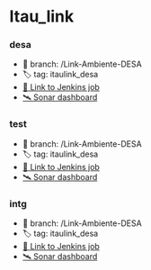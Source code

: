 # Itau_link

### desa 
- 🌿 branch: /Link-Ambiente-DESA
- 🏷️ tag: itaulink_desa
- [🔗 Link to Jenkins job](https://webi.certant.com/jenkins/job/Itaulink%20-%20DESA/)
- [🛰️ Sonar dashboard](http://sonarqube:9000/dashboard?id=com.itau.itaulink_desa%3Aitaulink_desa)

### test
- 🌿 branch: /Link-Ambiente-DESA
- 🏷️ tag: itaulink_desa
- [🔗 Link to Jenkins job](https://webi.certant.com/jenkins/job/Itaulink%20-%20DESA/)
- [🛰️ Sonar dashboard](http://sonarqube:9000/dashboard?id=com.itau.itaulink_desa%3Aitaulink_desa)

### intg
- 🌿 branch: /Link-Ambiente-DESA
- 🏷️ tag: itaulink_desa
- [🔗 Link to Jenkins job](https://webi.certant.com/jenkins/job/Itaulink%20-%20DESA/)
- [🛰️ Sonar dashboard](http://sonarqube:9000/dashboard?id=com.itau.itaulink_desa%3Aitaulink_desa)
